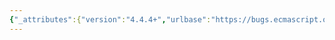 ```yaml
---
{"_attributes":{"version":"4.4.4+","urlbase":"https://bugs.ecmascript.org/","maintainer":"dherman@mozilla.com"},"bug":{"bug_id":95,"creation_ts":"2011-04-25 11:53:00 -0700","short_desc":"Problems with module grammar","delta_ts":"2015-07-10 08:34:16 -0700","product":"Draft for 6th Edition","component":"technical issue","version":"All","rep_platform":"All","op_sys":"All","bug_status":"RESOLVED","resolution":"INVALID","bug_severity":"normal","everconfirmed":true,"reporter":{"uid":"arv","name":"Erik Arvidsson"},"assigned_to":{"uid":"allen","name":"Allen Wirfs-Brock"},"cc":["dherman","erik.arvidsson"],"long_desc":[{"commentid":191,"comment_count":0,"who":{"uid":"arv","name":"Erik Arvidsson"},"bug_when":"2011-04-25 11:53:23 -0700","thetext":"Both ExportPath and QualifiedReference needs to use back tracking since ModuleExpression can be (Identifier \".\" IdentifierName)*"},{"commentid":193,"comment_count":1,"who":{"uid":"arv","name":"Erik Arvidsson"},"bug_when":"2011-04-25 13:22:52 -0700","thetext":"Here is an example where back tracking is needed...\n\nexport a.b.c;\n\n...since ModuleExpression will consume a.b.c."},{"commentid":5885,"comment_count":2,"who":{"uid":"allen","name":"Allen Wirfs-Brock"},"bug_when":"2013-10-10 12:12:59 -0700","thetext":"no longer applicable to ES6 module features"}]}}
---
```

